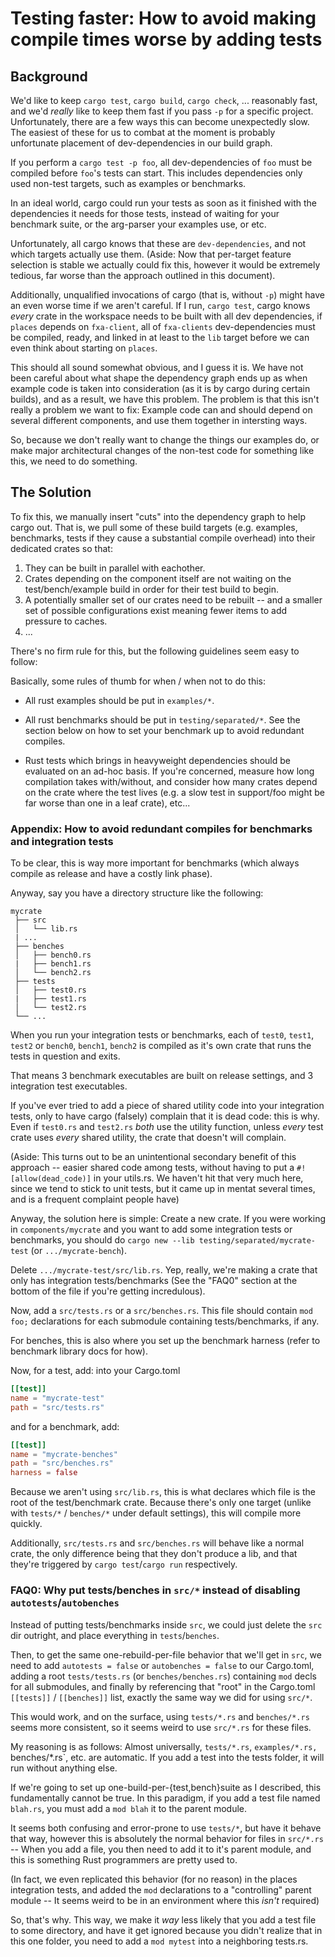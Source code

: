 # Testing faster: How to avoid making compile times worse by adding tests

## Background

We'd like to keep `cargo test`, `cargo build`, `cargo check`, ... reasonably
fast, and we'd *really* like to keep them fast if you pass `-p` for a specific
project. Unfortunately, there are a few ways this can become unexpectedly slow.
The easiest of these for us to combat at the moment is probably unfortunate
placement of dev-dependencies in our build graph.

If you perform a `cargo test -p foo`, all dev-dependencies of `foo` must be
compiled before `foo`'s tests can start. This includes dependencies only used
non-test targets, such as examples or benchmarks.

In an ideal world, cargo could run your tests as soon as it finished with the
dependencies it needs for those tests, instead of waiting for your benchmark
suite, or the arg-parser your examples use, or etc.

Unfortunately, all cargo knows that these are `dev-dependencies`, and not which
targets actually use them. (Aside: Now that per-target feature selection is
stable we actually could fix this, however it would be extremely tedious, far
worse than the approach outlined in this document).

Additionally, unqualified invocations of cargo (that is, without `-p`) might
have an even worse time if we aren't careful. If I run, `cargo test`, cargo
knows *every* crate in the workspace needs to be built with all dev
dependencies, if `places` depends on `fxa-client`, all of `fxa-clients`
dev-dependencies must be compiled, ready, and linked in at least to the `lib`
target before we can even think about starting on `places`.

This should all sound somewhat obvious, and I guess it is. We have not been
careful about what shape the dependency graph ends up as when example code is
taken into consideration (as it is by cargo during certain builds), and as a
result, we have this problem. The problem is that this isn't really a problem we
want to fix: Example code can and should depend on several different components,
and use them together in intersting ways.

So, because we don't really want to change the things our examples do, or make
major architectural changes of the non-test code for something like this, we
need to do something.

## The Solution

To fix this, we manually insert "cuts" into the dependency graph to help cargo
out. That is, we pull some of these build targets (e.g. examples, benchmarks,
tests if they cause a substantial compile overhead) into their dedicated crates
so that:

1. They can be built in parallel with eachother.
2. Crates depending on the component itself are not waiting on the
   test/bench/example build in order for their test build to begin.
3. A potentially smaller set of our crates need to be rebuilt -- and a smaller
   set of possible configurations exist meaning fewer items to add pressure to
   caches.
4. ...

There's no firm rule for this, but the following guidelines seem easy to follow:

Basically, some rules of thumb for when / when not to do this:

- All rust examples should be put in `examples/*`.

- All rust benchmarks should be put in `testing/separated/*`. See the section
  below on how to set your benchmark up to avoid redundant compiles.

- Rust tests which brings in heavyweight dependencies should be evaluated on an
  ad-hoc basis. If you're concerned, measure how long compilation takes
  with/without, and consider how many crates depend on the crate where the test
  lives (e.g. a slow test in support/foo might be far worse than one in a leaf
  crate), etc...

### Appendix: How to avoid redundant compiles for benchmarks and integration tests

To be clear, this is way more important for benchmarks (which always compile as
release and have a costly link phase).


Anyway, say you have a directory structure like the following:

```
mycrate
 ├── src
 │   └── lib.rs
 | ...
 ├── benches
 │   ├── bench0.rs
 |   ├── bench1.rs
 │   └── bench2.rs
 ├── tests
 │   ├── test0.rs
 |   ├── test1.rs
 │   └── test2.rs
 └── ...
```

When you run your integration tests or benchmarks, each of `test0`, `test1`,
`test2` or `bench0`, `bench1`, `bench2` is compiled as it's own crate that runs
the tests in question and exits.

That means 3 benchmark executables are built on release settings, and 3
integration test executables.

If you've ever tried to add a piece of shared utility code into your integration
tests, only to have cargo (falsely) complain that it is dead code: this is why.
Even if `test0.rs` and `test2.rs` *both* use the utility function, unless
*every* test crate uses *every* shared utility, the crate that doesn't will
complain.

(Aside: This turns out to be an unintentional secondary benefit of this approach
-- easier shared code among tests, without having to put a
`#![allow(dead_code)]` in your utils.rs. We haven't hit that very much here,
since we tend to stick to unit tests, but it came up in mentat several times,
and is a frequent complaint people have)

Anyway, the solution here is simple: Create a new crate. If you were working in
`components/mycrate` and you want to add some integration tests or benchmarks,
you should do `cargo new --lib testing/separated/mycrate-test` (or
`.../mycrate-bench`).

Delete `.../mycrate-test/src/lib.rs`. Yep, really, we're making a crate that
only has integration tests/benchmarks (See the "FAQ0" section at the bottom of
the file if you're getting incredulous).

Now, add a `src/tests.rs` or a `src/benches.rs`. This file should contain `mod
foo;` declarations for each submodule containing tests/benchmarks, if any.

For benches, this is also where you set up the benchmark harness (refer to
benchmark library docs for how).

Now, for a test, add: into your Cargo.toml

```toml
[[test]]
name = "mycrate-test"
path = "src/tests.rs"
```

and for a benchmark, add:

```toml
[[test]]
name = "mycrate-benches"
path = "src/benches.rs"
harness = false
```

Because we aren't using `src/lib.rs`, this is what declares which file is the
root of the test/benchmark crate. Because there's only one target (unlike with
`tests/*` / `benches/*` under default settings), this will compile more quickly.

Additionally, `src/tests.rs` and `src/benches.rs` will behave like a normal
crate, the only difference being that they don't produce a lib, and that they're
triggered by `cargo test`/`cargo run` respectively.


### FAQ0: Why put tests/benches in `src/*` instead of disabling `autotests`/`autobenches`

Instead of putting tests/benchmarks inside `src`, we could just delete the `src`
dir outright, and place everything in `tests`/`benches`.

Then, to get the same one-rebuild-per-file behavior that we'll get in `src`, we
need to add `autotests = false` or `autobenches = false` to our Cargo.toml,
adding a root `tests/tests.rs` (or `benches/benches.rs`) containing `mod` decls
for all submodules, and finally by referencing that "root" in the Cargo.toml
`[[tests]]` / `[[benches]]` list, exactly the same way we did for using `src/*`.

This would work, and on the surface, using `tests/*.rs` and `benches/*.rs` seems
more consistent, so it seems weird to use `src/*.rs` for these files.

My reasoning is as follows: Almost universally, `tests/*.rs`, `examples/*.rs,
`benches/*.rs`, etc. are automatic. If you add a test into the tests folder, it
will run without anything else.

If we're going to set up one-build-per-{test,bench}suite as I described, this
fundamentally cannot be true. In this paradigm, if you add a test file named
`blah.rs`, you must add a `mod blah` it to the parent module.

It seems both confusing and error-prone to use `tests/*`, but have it behave
that way, however this is absolutely the normal behavior for files in `src/*.rs`
-- When you add a file, you then need to add it to it's parent module, and this
is something Rust programmers are pretty used to.

(In fact, we even replicated this behavior (for no reason) in the places
integration tests, and added the `mod` declarations to a "controlling" parent
module -- It seems weird to be in an environment where this *isn't* required)

So, that's why. This way, we make it *way* less likely that you add a test file
to some directory, and have it get ignored because you didn't realize that in
this one folder, you need to add a `mod mytest` into a neighboring tests.rs.


